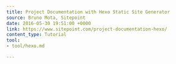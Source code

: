 ```yaml
---
title: Project Documentation with Hexo Static Site Generator
source: Bruno Mota, Sitepoint
date: 2016-05-30 19:51:00 +0000
link: https://www.sitepoint.com/project-documentation-hexo/
content_type: Tutorial
tool:
- tool/hexo.md

---
```

